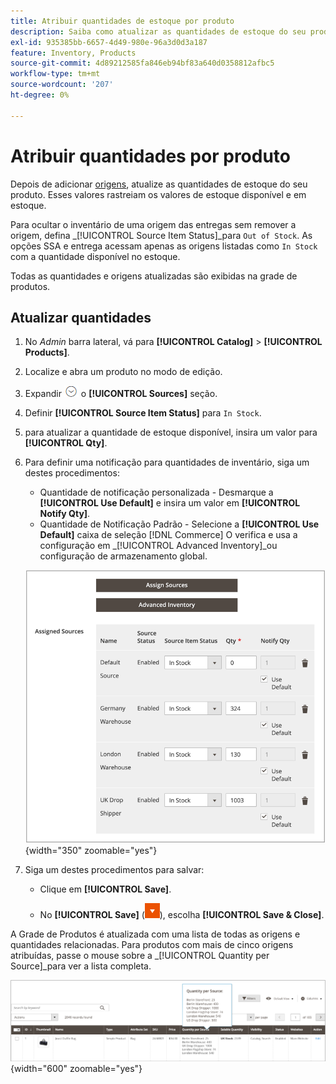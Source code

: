 ```yaml
---
title: Atribuir quantidades de estoque por produto
description: Saiba como atualizar as quantidades de estoque do seu produto e rastrear os valores de estoque disponíveis e em estoque.
exl-id: 935385bb-6657-4d49-980e-96a3d0d3a187
feature: Inventory, Products
source-git-commit: 4d89212585fa846eb94bf83a640d0358812afbc5
workflow-type: tm+mt
source-wordcount: '207'
ht-degree: 0%

---
```


# Atribuir quantidades por produto

Depois de adicionar [origens](sources-assign-per-product.md), atualize as quantidades de estoque do seu produto. Esses valores rastreiam os valores de estoque disponível e em estoque.

Para ocultar o inventário de uma origem das entregas sem remover a origem, defina _[!UICONTROL Source Item Status]_para `Out of Stock`. As opções SSA e entrega acessam apenas as origens listadas como `In Stock` com a quantidade disponível no estoque.

Todas as quantidades e origens atualizadas são exibidas na grade de produtos.

## Atualizar quantidades

1. No _Admin_ barra lateral, vá para **[!UICONTROL Catalog]** > **[!UICONTROL Products]**.

1. Localize e abra um produto no modo de edição.

1. Expandir ![Seletor de expansão](../assets/icon-display-expand.png) o **[!UICONTROL Sources]** seção.

1. Definir **[!UICONTROL Source Item Status]** para `In Stock`.

1. para atualizar a quantidade de estoque disponível, insira um valor para **[!UICONTROL Qty]**.

1. Para definir uma notificação para quantidades de inventário, siga um destes procedimentos:

   - Quantidade de notificação personalizada - Desmarque a **[!UICONTROL Use Default]** e insira um valor em **[!UICONTROL Notify Qty]**.
   - Quantidade de Notificação Padrão - Selecione a **[!UICONTROL Use Default]** caixa de seleção [!DNL Commerce] O verifica e usa a configuração em _[!UICONTROL Advanced Inventory]_ou configuração de armazenamento global.

   ![Atualizar Quantidades de Produto por Origem](assets/inventory-product-quantity-edit.png){width="350" zoomable="yes"}

1. Siga um destes procedimentos para salvar:

   - Clique em **[!UICONTROL Save]**.

   - No **[!UICONTROL Save]** (![Seta de menu](../assets/icon-menu-down-arrow-red.png)), escolha **[!UICONTROL Save & Close]**.


A Grade de Produtos é atualizada com uma lista de todas as origens e quantidades relacionadas. Para produtos com mais de cinco origens atribuídas, passe o mouse sobre a _[!UICONTROL Quantity per Source]_para ver a lista completa.

![Quantidades de produto por origem](assets/inventory-product-quantity.png){width="600" zoomable="yes"}
